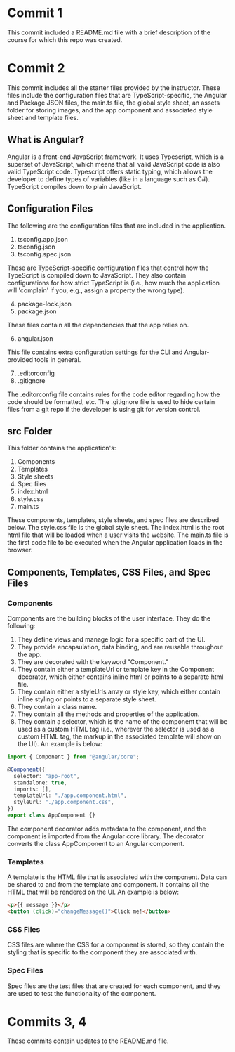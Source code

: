 # Commit 1

This commit included a README.md file with a brief description of the course for which this repo was created.

# Commit 2

This commit includes all the starter files provided by the instructor. These files include the configuration files that are TypeScript-specific, the Angular and Package JSON files, the main.ts file, the global style sheet, an assets folder for storing images, and the app component and associated style sheet and template files.

## What is Angular?

Angular is a front-end JavaScript framework. It uses Typescript, which is a superset of JavaScript, which means that all valid JavaScript code is also valid TypeScript code. Typescript offers static typing, which allows the developer to define types of variables (like in a language such as C#). TypeScript compiles down to plain JavaScript.

## Configuration Files

The following are the configuration files that are included in the application.

1. tsconfig.app.json
2. tsconfig.json
3. tsconfig.spec.json

These are TypeScript-specific configuration files that control how the TypeScript is compiled down to JavaScript. They also contain configurations for how strict TypeScript is (i.e., how much the application will 'complain' if you, e.g., assign a property the wrong type).

4. package-lock.json
5. package.json

These files contain all the dependencies that the app relies on.

6. angular.json

This file contains extra configuration settings for the CLI and Angular-provided tools in general.

7. .editorconfig
8. .gitignore

The .editorconfig file contains rules for the code editor regarding how the code should be formatted, etc.
The .gitignore file is used to hide certain files from a git repo if the developer is using git for version control.

## src Folder

This folder contains the application's:

1. Components
2. Templates
3. Style sheets
4. Spec files
5. index.html
6. style.css
7. main.ts

These components, templates, style sheets, and spec files are described below. The style.css file is the global style sheet. The index.html is the root html file that will be loaded when a user visits the website. The main.ts file is the first code file to be executed when the Angular application loads in the browser.

## Components, Templates, CSS Files, and Spec Files

### Components

Components are the building blocks of the user interface. They do the following:

1. They define views and manage logic for a specific part of the UI.
2. They provide encapsulation, data binding, and are reusable throughout the app.
3. They are decorated with the keyword "Component."
4. They contain either a templateUrl or template key in the Component decorator, which either contains inline html or points to a separate html file.
5. They contain either a styleUrls array or style key, which either contain inline styling or points to a separate style sheet.
6. They contain a class name.
7. They contain all the methods and properties of the application.
8. They contain a selector, which is the name of the component that will be used as a custom HTML tag (i.e., wherever the selector is used as a custom HTML tag, the markup in the associated template will show on the UI). An example is below:

```typescript
import { Component } from "@angular/core";

@Component({
  selector: "app-root",
  standalone: true,
  imports: [],
  templateUrl: "./app.component.html",
  styleUrl: "./app.component.css",
})
export class AppComponent {}
```

The component decorator adds metadata to the component, and the component is imported from the Angular core library. The decorator converts the class AppComponent to an Angular component.

### Templates

A template is the HTML file that is associated with the component. Data can be shared to and from the template and component. It contains all the HTML that will be rendered on the UI. An example is below:

```html
<p>{{ message }}</p>
<button (click)="changeMessage()">Click me!</button>
```

### CSS Files

CSS files are where the CSS for a component is stored, so they contain the styling that is specific to the component they are associated with.

### Spec Files

Spec files are the test files that are created for each component, and they are used to test the functionality of the component.

# Commits 3, 4

These commits contain updates to the README.md file.
